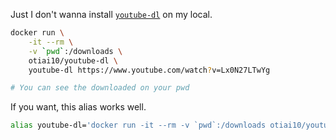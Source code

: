 Just I don't wanna install [`youtube-dl`](https://github.com/ytdl-org/youtube-dl) on my local.

```zsh
docker run \
    -it --rm \
    -v `pwd`:/downloads \
    otiai10/youtube-dl \
    youtube-dl https://www.youtube.com/watch?v=Lx0N27LTwYg

# You can see the downloaded on your pwd
```

If you want, this alias works well.

```zsh
alias youtube-dl='docker run -it --rm -v `pwd`:/downloads otiai10/youtube-dl youtube-dl'
```

